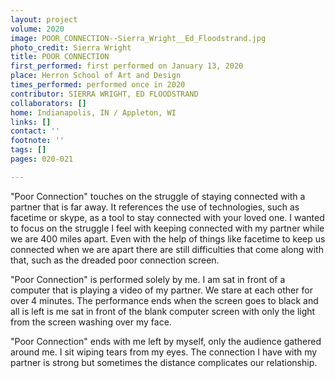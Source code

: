 ```yaml
---
layout: project
volume: 2020
image: POOR_CONNECTION--Sierra_Wright__Ed_Floodstrand.jpg
photo_credit: Sierra Wright
title: POOR CONNECTION
first_performed: first performed on January 13, 2020
place: Herron School of Art and Design
times_performed: performed once in 2020
contributor: SIERRA WRIGHT, ED FLOODSTRAND
collaborators: []
home: Indianapolis, IN / Appleton, WI
links: []
contact: ''
footnote: ''
tags: []
pages: 020-021

---
```


"Poor Connection" touches on the struggle of staying connected with a partner that is far away. It references the use of technologies, such as facetime or skype, as a tool to stay connected with your loved one. I wanted to focus on the struggle I feel with keeping connected with my partner while we are 400 miles apart. Even with the help of things like facetime to keep us connected when we are apart there are still difficulties that come along with that, such as the dreaded poor connection screen.   

"Poor Connection" is performed solely by me. I am sat in front of a computer that is playing a video of my partner. We stare at each other for over 4 minutes. The performance ends when the screen goes to black and all is left is me sat in front of the blank computer screen with only the light from the screen washing over my face.
 
"Poor Connection" ends with me left by myself, only the audience gathered around me. I sit wiping tears from my eyes. The connection I have with my partner is strong but sometimes the distance complicates our relationship.
